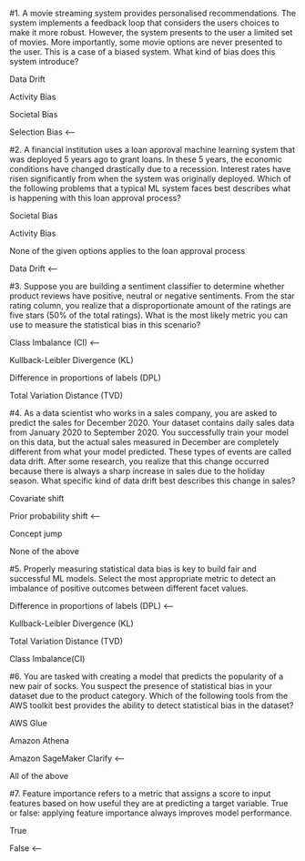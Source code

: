 #1.
A movie streaming system provides personalised recommendations. The system implements a feedback loop that considers the users choices to make it more robust. 
However, the system presents to the user a limited set of movies. More importantly, some movie options are never presented to the user. 
This is a case of a biased system. What kind of bias does this system introduce?

Data Drift

Activity Bias

Societal Bias

Selection Bias  <--



#2.
A financial institution uses a loan approval machine learning system that was deployed 5 years ago to grant loans. In these 5 years, the economic conditions 
have changed drastically due to a recession. Interest rates have risen significantly from when the system was originally deployed. 
Which of the following problems that a typical ML system faces best describes what is happening with this loan approval process?

Societal Bias

Activity Bias

None of the given options applies to the loan approval process

Data Drift  <--



#3.
Suppose you are building a sentiment classifier to determine whether product reviews have positive, neutral or negative sentiments. 
From the star rating column, you realize that a disproportionate amount of the ratings are five stars (50% of the total ratings). 
What is the most likely metric you can use to measure the statistical bias in this scenario?


Class Imbalance (CI)  <--

Kullback-Leibler Divergence (KL)

Difference in proportions of labels (DPL)

Total Variation Distance (TVD)



#4.
As a data scientist who works in a sales company, you are asked to predict the sales for December 2020. Your dataset contains daily sales data from 
January 2020 to September 2020. You successfully train your model on this data, but the actual sales measured in December are completely different from 
what your model predicted. These types of events are called data drift.
After some research, you realize that this change occurred because there is always a sharp increase in sales due to the holiday season. 
What specific kind of data drift best describes this change in sales?

Covariate shift

Prior probability shift  <--

Concept jump

None of the above



#5.
Properly measuring statistical data bias is key to build fair and successful ML models. Select the most appropriate metric to detect an imbalance of 
positive outcomes between different facet values.

Difference in proportions of labels (DPL)  <--

Kullback-Leibler Divergence (KL)

Total Variation Distance (TVD)

Class Imbalance(CI)




#6.
You are tasked with creating a model that predicts the popularity of a new pair of socks. You suspect the presence of statistical bias in your dataset 
due to the product category.
Which of the following tools from the AWS toolkit best provides the ability to detect statistical bias in the dataset?

AWS Glue

Amazon Athena

Amazon SageMaker Clarify  <--

All of the above



#7.
Feature importance refers to a metric that assigns a score to input features based on how useful they are at predicting a target variable. 
True or false: applying feature importance always improves model performance.

True

False  <--
